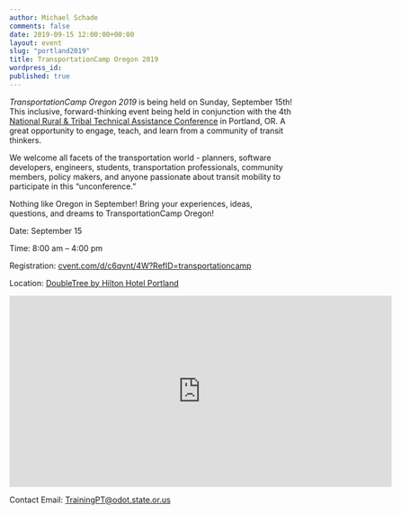 ```yaml
---
author: Michael Schade
comments: false
date: 2019-09-15 12:00:00+00:00
layout: event
slug: "portland2019"
title: TransportationCamp Oregon 2019
wordpress_id:
published: true
---
```


*TransportationCamp Oregon 2019* is being held on Sunday, September 15th! This inclusive, forward-thinking event being held in conjunction with the 4th [National Rural & Tribal Technical Assistance Conference](https://www.nationalrtap.org/News/2019-Conference) in Portland, OR. A great opportunity to engage, teach, and learn from a community of transit thinkers.

We welcome all facets of the transportation world - planners, software developers, engineers, students, transportation professionals, community members, policy makers, and anyone passionate about transit mobility to participate in this “unconference.”

Nothing like Oregon in September!  Bring your experiences, ideas, questions, and dreams to TransportationCamp Oregon!

Date: September 15

Time: 8:00 am – 4:00 pm

Registration: [cvent.com/d/c6qvnt/4W?RefID=transportationcamp](http://www.cvent.com/d/c6qvnt/4W?RefID=transportationcamp)

Location: [DoubleTree by Hilton Hotel Portland](https://doubletree3.hilton.com/en/hotels/oregon/doubletree-by-hilton-hotel-portland-RLLC-DT/index.html)

<iframe src="https://www.google.com/maps/embed?pb=!1m18!1m12!1m3!1d2795.001558995926!2d-122.65694508444032!3d45.530174179101735!2m3!1f0!2f0!3f0!3m2!1i1024!2i768!4f13.1!3m3!1m2!1s0x5495a0b3b9a22425%3A0xe44c336d8ce0b5c4!2sDoubleTree+by+Hilton+Hotel+Portland!5e0!3m2!1sen!2sus!4v1565321815426!5m2!1sen!2sus" width="680" height="340" frameborder="0" style="border:0" allowfullscreen></iframe>

Contact Email: TrainingPT@odot.state.or.us
